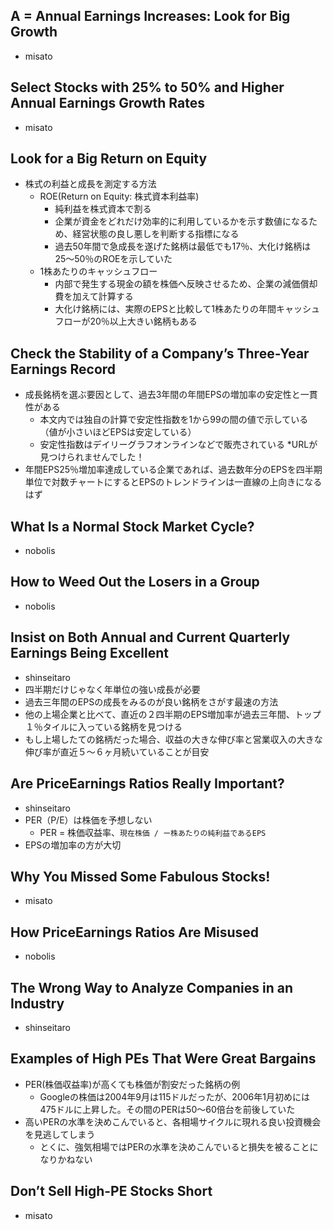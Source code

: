 ## A = Annual Earnings Increases: Look for Big Growth
- misato

## Select Stocks with 25% to 50% and Higher Annual Earnings Growth Rates
- misato

## Look for a Big Return on Equity
- 株式の利益と成長を測定する方法
  - ROE(Return on Equity: 株式資本利益率) 
    - 純利益を株式資本で割る
    - 企業が資金をどれだけ効率的に利用しているかを示す数値になるため、経営状態の良し悪しを判断する指標になる
    - 過去50年間で急成長を遂げた銘柄は最低でも17％、大化け銘柄は25〜50％のROEを示していた
  - 1株あたりのキャッシュフロー
    - 内部で発生する現金の額を株価へ反映させるため、企業の減価償却費を加えて計算する
    - 大化け銘柄には、実際のEPSと比較して1株あたりの年間キャッシュフローが20％以上大きい銘柄もある

## Check the Stability of a Company’s Three-Year Earnings Record
- 成長銘柄を選ぶ要因として、過去3年間の年間EPSの増加率の安定性と一貫性がある
  - 本文内では独自の計算で安定性指数を1から99の間の値で示している（値が小さいほどEPSは安定している）
  - 安定性指数はデイリーグラフオンラインなどで販売されている *URLが見つけられませんでした！
- 年間EPS25％増加率達成している企業であれば、過去数年分のEPSを四半期単位で対数チャートにするとEPSのトレンドラインは一直線の上向きになるはず

## What Is a Normal Stock Market Cycle?
- nobolis

## How to Weed Out the Losers in a Group
- nobolis

## Insist on Both Annual and Current Quarterly Earnings Being Excellent
- shinseitaro
- 四半期だけじゃなく年単位の強い成長が必要
- 過去三年間のEPSの成長をみるのが良い銘柄をさがす最速の方法
- 他の上場企業と比べて、直近の２四半期のEPS増加率が過去三年間、トップ１％タイルに入っている銘柄を見つける
- もし上場したての銘柄だった場合、収益の大きな伸び率と営業収入の大きな伸び率が直近５〜６ヶ月続いていることが目安


## Are PriceEarnings Ratios Really Important?
- shinseitaro
- PER（P/E）は株価を予想しない
    - PER = 株価収益率、`現在株価 / ー株あたりの純利益であるEPS`
- EPSの増加率の方が大切

## Why You Missed Some Fabulous Stocks!
- misato

## How PriceEarnings Ratios Are Misused
- nobolis

## The Wrong Way to Analyze Companies in an Industry
- shinseitaro

## Examples of High PEs That Were Great Bargains
- PER(株価収益率)が高くても株価が割安だった銘柄の例
  - Googleの株価は2004年9月は115ドルだったが、2006年1月初めには475ドルに上昇した。その間のPERは50〜60倍台を前後していた
- 高いPERの水準を決めこんでいると、各相場サイクルに現れる良い投資機会を見逃してしまう
  - とくに、強気相場ではPERの水準を決めこんでいると損失を被ることになりかねない

## Don’t Sell High-PE Stocks Short
- misato
